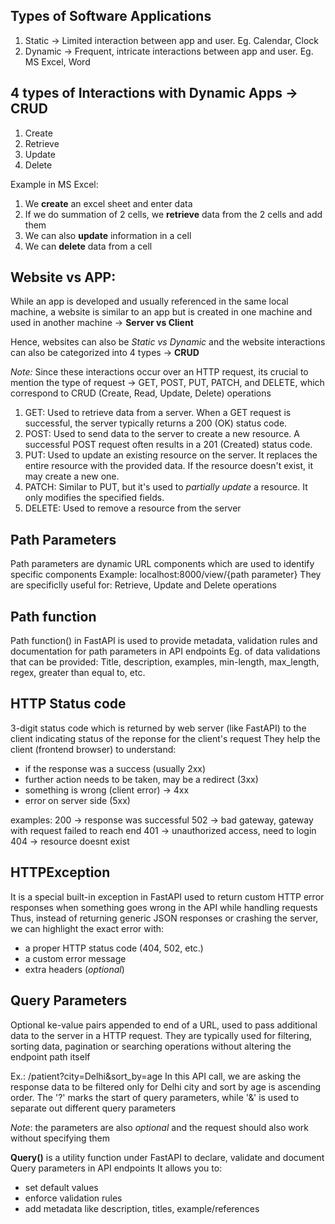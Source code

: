 ## Types of Software Applications
1. Static -> Limited interaction between app and user. Eg. Calendar, Clock
2. Dynamic -> Frequent, intricate interactions between app and user. Eg. MS Excel, Word

## 4 types of Interactions with Dynamic Apps -> CRUD
1. Create
2. Retrieve
3. Update
4. Delete

Example in MS Excel:
1. We **create** an excel sheet and enter data
2. If we do summation of 2 cells, we **retrieve** data from the 2 cells and add them
3. We can also **update** information in a cell
4. We can **delete** data from a cell

## Website vs APP:
While an app is developed and usually referenced in the same local machine, a website is similar to an app but is created in one machine and used in another machine -> **Server vs Client**

Hence, websites can also be *Static vs Dynamic* and the website interactions can also be categorized into 4 types -> **CRUD**

*Note:* Since these interactions occur over an HTTP request, its crucial to mention the type of request -> GET, POST, PUT, PATCH, and DELETE, which correspond to CRUD (Create, Read, Update, Delete) operations

1. GET:
Used to retrieve data from a server. When a GET request is successful, the server typically returns a 200 (OK) status code. 
2. POST:
Used to send data to the server to create a new resource. A successful POST request often results in a 201 (Created) status code. 
3. PUT:
Used to update an existing resource on the server. It replaces the entire resource with the provided data. If the resource doesn't exist, it may create a new one. 
4. PATCH:
Similar to PUT, but it's used to *partially update* a resource. It only modifies the specified fields. 
5. DELETE:
Used to remove a resource from the server

## Path Parameters
Path parameters are dynamic URL components which are used to identify specific components
Example: localhost:8000/view/{path parameter}
They are specificlly useful for: Retrieve, Update and Delete operations

## Path function
Path function() in FastAPI is used to provide metadata, validation rules and documentation for path parameters in API endpoints
Eg. of data validations that can be provided:
Title, description, examples, min-length, max_length, regex, greater than equal to, etc.

## HTTP Status code
3-digit status code which is returned by web server (like FastAPI) to the client indicating status of the reponse for the client's request
They help the client (frontend browser) to understand:
- if the response was a success (usually 2xx)
- further action needs to be taken, may be a redirect (3xx)
- something is wrong (client error) -> 4xx
- error on server side (5xx)

examples:
200 -> response was successful
502 -> bad gateway, gateway with request failed to reach end
401 -> unauthorized access, need to login
404 -> resource doesnt exist

## HTTPException
It is a special built-in exception in FastAPI used to return custom HTTP error responses when something goes wrong in the API while handling requests
Thus, instead of returning generic JSON responses or crashing the server, we can highlight the exact error with:
- a proper HTTP status code (404, 502, etc.)
- a custom error message
- extra headers (*optional*)

## Query Parameters
Optional ke-value pairs appended to end of a URL, used to pass additional data to the server in a HTTP request.
They are typically used for filtering, sorting data, pagination or searching operations without altering the endpoint path itself

Ex.: /patient?city=Delhi&sort_by=age
In this API call, we are asking the response data to be filtered only for Delhi city and sort by age is ascending order. 
The '?' marks the start of query parameters, while '&' is used to separate out different query parameters

*Note*: the parameters are also *optional* and the request should also work without specifying them

**Query()** is a utility function under FastAPI to declare, validate and document Query parameters in API endpoints
It allows you to:
- set default values
- enforce validation rules
- add metadata like description, titles, example/references









